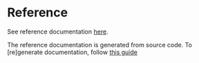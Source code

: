 # Reference

See reference documentation [here](https://github.com/hidglobal/digitalpersona-services/blob/master/docs/api/services.md).

The reference documentation is generated from source code. To [re]generate documentation, follow [this guide](./../development/building#documentation)
